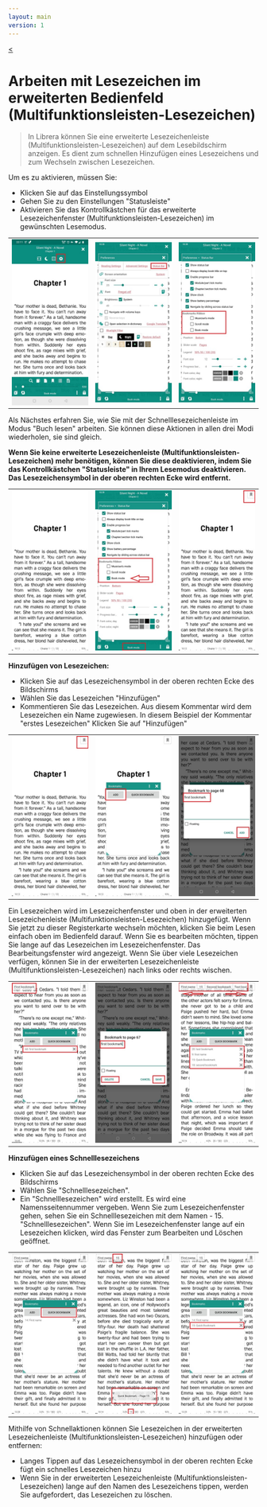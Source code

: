 ```yaml
---
layout: main
version: 1
---
```

[<](/wiki/faq/de)
# Arbeiten mit Lesezeichen im erweiterten Bedienfeld (Multifunktionsleisten-Lesezeichen)

> In Librera können Sie eine erweiterte Lesezeichenleiste (Multifunktionsleisten-Lesezeichen) auf dem Lesebildschirm anzeigen. Es dient zum schnellen Hinzufügen eines Lesezeichens und zum Wechseln zwischen Lesezeichen.

Um es zu aktivieren, müssen Sie:

* Klicken Sie auf das Einstellungssymbol
* Gehen Sie zu den Einstellungen &quot;Statusleiste&quot;
* Aktivieren Sie das Kontrollkästchen für das erweiterte Lesezeichenfenster (Multifunktionsleisten-Lesezeichen) im gewünschten Lesemodus.


||||
|-|-|-|
|![](1.jpg)|![](2.jpg)|![](3.jpg)|

Als Nächstes erfahren Sie, wie Sie mit der Schnelllesezeichenleiste im Modus &quot;Buch lesen&quot; arbeiten. Sie können diese Aktionen in allen drei Modi wiederholen, sie sind gleich.

**Wenn Sie keine erweiterte Lesezeichenleiste (Multifunktionsleisten-Lesezeichen) mehr benötigen, können Sie diese deaktivieren, indem Sie das Kontrollkästchen &quot;Statusleiste&quot; in Ihrem Lesemodus deaktivieren. Das Lesezeichensymbol in der oberen rechten Ecke wird entfernt.**

||||
|-|-|-|
|![](4.jpg)|![](5.jpg)|![](6.jpg)|



**Hinzufügen von Lesezeichen:**

* Klicken Sie auf das Lesezeichensymbol in der oberen rechten Ecke des Bildschirms
* Wählen Sie das Lesezeichen &quot;Hinzufügen&quot;
* Kommentieren Sie das Lesezeichen. Aus diesem Kommentar wird dem Lesezeichen ein Name zugewiesen. In diesem Beispiel der Kommentar &quot;erstes Lesezeichen&quot;
Klicken Sie auf &quot;Hinzufügen&quot;


||||
|-|-|-|
|![](7.jpg)|![](8.jpg)|![](9.jpg)|

Ein Lesezeichen wird im Lesezeichenfenster und oben in der erweiterten Lesezeichenleiste (Multifunktionsleisten-Lesezeichen) hinzugefügt. Wenn Sie jetzt zu dieser Registerkarte wechseln möchten, klicken Sie beim Lesen einfach oben im Bedienfeld darauf. Wenn Sie es bearbeiten möchten, tippen Sie lange auf das Lesezeichen im Lesezeichenfenster. Das Bearbeitungsfenster wird angezeigt. Wenn Sie über viele Lesezeichen verfügen, können Sie in der erweiterten Lesezeichenleiste (Multifunktionsleisten-Lesezeichen) nach links oder rechts wischen.

||||
|-|-|-|
|![](10.jpg)|![](15.jpg)|![](11.jpg)|

**Hinzufügen eines Schnelllesezeichens**

* Klicken Sie auf das Lesezeichensymbol in der oberen rechten Ecke des Bildschirms
* Wählen Sie &quot;Schnelllesezeichen&quot;.
* Ein &quot;Schnelllesezeichen&quot; wird erstellt. Es wird eine Namensseitennummer vergeben. Wenn Sie zum Lesezeichenfenster gehen, sehen Sie ein Schnelllesezeichen mit dem Namen - 15. &quot;Schnelllesezeichen&quot;. Wenn Sie im Lesezeichenfenster lange auf ein Lesezeichen klicken, wird das Fenster zum Bearbeiten und Löschen geöffnet.


||||
|-|-|-|
|![](12.jpg)|![](13.jpg)|![](14.jpg)|


Mithilfe von Schnellaktionen können Sie Lesezeichen in der erweiterten Lesezeichenleiste (Multifunktionsleisten-Lesezeichen) hinzufügen oder entfernen:

* Langes Tippen auf das Lesezeichensymbol in der oberen rechten Ecke fügt ein schnelles Lesezeichen hinzu
* Wenn Sie in der erweiterten Lesezeichenleiste (Multifunktionsleisten-Lesezeichen) lange auf den Namen des Lesezeichens tippen, werden Sie aufgefordert, das Lesezeichen zu löschen.


